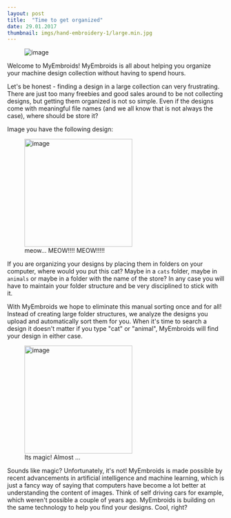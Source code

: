 ```yaml
---
layout: post
title:  "Time to get organized"
date: 29.01.2017
thumbnail: imgs/hand-embroidery-1/large.min.jpg
---
```


<figure>
	<img src="{{ site.baseurl }}/assets/imgs/hand-embroidery-1/large.min.jpg" alt="image">
</figure>

Welcome to MyEmbroids! MyEmbroids is all about helping you organize your machine design collection
without having to spend hours.

Let's be honest - finding a design in a large collection can very frustrating. There are just too many freebies
and good sales around to be not collecting designs, but getting them organized is not so simple. Even
if the designs come with meaningful file names (and we all know that is not always the case), where should be store
it? 

Image you have the following design:

<!-- more -->

<figure>
	<img width="250" src="{{ site.baseurl }}/assets/imgs/cat-1/min.svg" class="center-horizontal" alt="image">
	<figcaption>
	  meow... MEOW!!!! MEOW!!!!!
	</figcaption>
</figure>

If you are organizing your designs by placing them in folders on your computer, 
where would you put this cat? Maybe in a `cats` folder, maybe in `animals` or maybe 
in a folder with the name of the store? In any case you will have to maintain your folder structure 
and be very disciplined to stick with it.

With MyEmbroids we hope to eliminate this manual sorting once and
for all! Instead of creating large folder structures, we analyze the designs
you upload and automatically sort them for you. When it's time to search a design
it doesn't matter if you type "cat" or "animal", MyEmbroids will find your design
in either case.

<figure>
	<img width="250" src="{{ site.baseurl }}/assets/imgs/fairy-doll/min.svg" class="center-horizontal" alt="image">
	<figcaption>
	  Its magic! Almost ...
	</figcaption>
</figure>

Sounds like magic? Unfortunately, it's not! MyEmbroids is made possible
by recent advancements in artificial intelligence and machine learning, which is just a fancy
way of saying that computers have become a lot better at understanding the content of images.
Think of self driving cars for example, which weren't possible a couple of years ago.
MyEmbroids is building on the same technology to help you find your designs. Cool, right?
